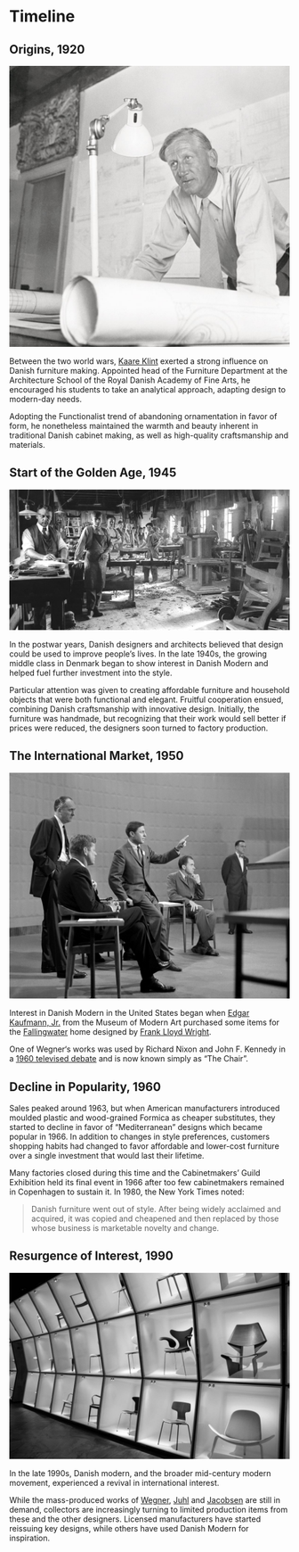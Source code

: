 # Timeline

## Origins, 1920

![""](2.jpg)

Between the two world wars, [Kaare Klint](https://en.wikipedia.org/?search=Kaare+Klint) exerted a strong influence on Danish furniture making. Appointed head of the Furniture Department at the Architecture School of the Royal Danish Academy of Fine Arts, he encouraged his students to take an analytical approach, adapting design to modern-day needs.

Adopting the Functionalist trend of abandoning ornamentation in favor of form, he nonetheless maintained the warmth and beauty inherent in traditional Danish cabinet making, as well as high-quality craftsmanship and materials.

## Start of the Golden Age, 1945

![""](1.jpg)

In the postwar years, Danish designers and architects believed that design could be used to improve people’s lives. In the late 1940s, the growing middle class in Denmark began to show interest in Danish Modern and helped fuel further investment into the style.

Particular attention was given to creating affordable furniture and household objects that were both functional and elegant. Fruitful cooperation ensued, combining Danish craftsmanship with innovative design. Initially, the furniture was handmade, but recognizing that their work would sell better if prices were reduced, the designers soon turned to factory production.

## The International Market, 1950

![""](3.jpg)

Interest in Danish Modern in the United States began when [Edgar Kaufmann, Jr.](https://en.wikipedia.org/wiki/Edgar_Kaufmann_Jr.) from the Museum of Modern Art purchased some items for the [Fallingwater](https://en.wikipedia.org/wiki/Fallingwater) home designed by [Frank Lloyd Wright](https://en.wikipedia.org/wiki/Frank_Lloyd_Wright).

One of Wegner‘s works was used by Richard Nixon and John F. Kennedy in a [1960 televised debate](https://www.youtube.com/watch?v=AYP8-oxq8ig) and is now known simply as “The Chair”.

## Decline in Popularity, 1960

Sales peaked around 1963, but when American manufacturers introduced moulded plastic and wood-grained Formica as cheaper substitutes, they started to decline in favor of “Mediterranean” designs which became popular in 1966. In addition to changes in style preferences, customers shopping habits had changed to favor affordable and lower-cost furniture over a single investment that would last their lifetime.

Many factories closed during this time and the Cabinetmakers’ Guild Exhibition held its final event in 1966 after too few cabinetmakers remained in Copenhagen to sustain it. In 1980, the New York Times noted:

> Danish furniture went out of style. After being widely acclaimed and acquired, it was copied and cheapened and then replaced by those whose business is marketable novelty and change.

## Resurgence of Interest, 1990

![""](4.jpg)

In the late 1990s, Danish modern, and the broader mid-century modern movement, experienced a revival in international interest.

While the mass-produced works of [Wegner](https://en.wikipedia.org/wiki/Hans_Wegner), [Juhl](https://en.wikipedia.org/wiki/Finn_Juhl) and [Jacobsen](https://en.wikipedia.org/wiki/Arne_Jacobsen) are still in demand, collectors are increasingly turning to limited production items from these and the other designers. Licensed manufacturers have started reissuing key designs, while others have used Danish Modern for inspiration.
